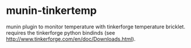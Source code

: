 munin-tinkertemp
================

munin plugin to monitor temperature with tinkerforge temperature bricklet.
requires the tinkerforge python bindinds (see 
http://www.tinkerforge.com/en/doc/Downloads.html).
